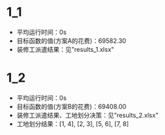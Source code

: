 # 1_1

* 平均运行时间：0s
* 目标函数的值(方案A的花费)：69582.30
* 装修工派遣结果：见"results_1.xlsx"



# 1_2

* 平均运行时间：0s
* 目标函数的值(方案B的花费)：69408.00
* 装修工派遣结果、工地划分决策：见"results_2.xlsx"
* 工地划分结果：[1, 4],	[2, 3],	[5, 6],	[7, 8]

